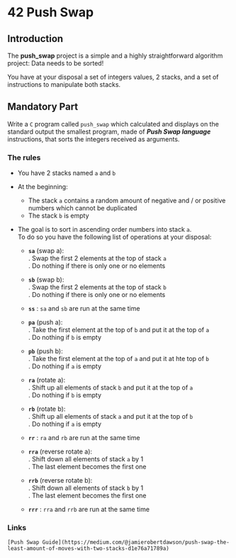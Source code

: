 # 42 Push Swap


## Introduction

The **push_swap**  project is a simple and a highly straightforward algorithm project: Data needs to be sorted!<br>

You have at your disposal a set of integers values, 2 stacks, and a set of instructions to manipulate both stacks.<br>

## Mandatory Part

Write a `C` program called `push_swap` which calculated and displays on the standard output the smallest program, made of ***Push Swap language*** instructions, that sorts the integers received as arguments.

### The rules

- You have 2 stacks named `a` and `b`
- At the beginning:
	- The stack `a` contains a random amount of negative and / or positive numbers which cannot be duplicated
	- The stack `b` is empty
- The goal is to sort in ascending order numbers into stack `a`.<br>
  To do so you have the following list of operations at your disposal:

	- **`sa`** (swap a):<br>
		. Swap the first 2 elements at the top of stack `a`<br>
		. Do nothing if there is only one or no elements<br>

	- **`sb`** (swap b):<br>
		. Swap the first 2 elements at the top of stack `b`<br>
		. Do nothing if there is only one or no elements<br>

	- **`ss`** : `sa` and `sb` are run at the same time

	- **`pa`** (push a):<br>
		. Take the first element at the top of `b` and put it at the top of `a`<br>
		. Do nothing if `b` is empty<br>

	- **`pb`** (push b):<br>
		. Take the first element at the top of `a` and put it at hte top of `b`<br>
		. Do nothing if `a` is empty<br>

	- **`ra`** (rotate a):<br>
		. Shift up all elements of stack `b` and put it at the top of `a`<br>
		. Do nothing if `b` is empty<br>

	- **`rb`** (rotate b):<br>
		. Shift up all elements of stack `a` and put it at the top of `b`<br>
		. Do nothing if `a` is empty<br>

	- **`rr`** : `ra` and `rb` are run at the same time

	- **`rra`** (reverse rotate a):<br>
		. Shift down all elements of stack `a` by 1<br>
		. The last element becomes the first one<br>

	- **`rrb`** (reverse rotate b):<br>
		. Shift down all elements of stack `b` by 1<br>
		. The last element becomes the first one<br>

	- **`rrr`** : `rra` and `rrb` are run at the same time

### Links

	[Push Swap Guide](https://medium.com/@jamierobertdawson/push-swap-the-least-amount-of-moves-with-two-stacks-d1e76a71789a)
